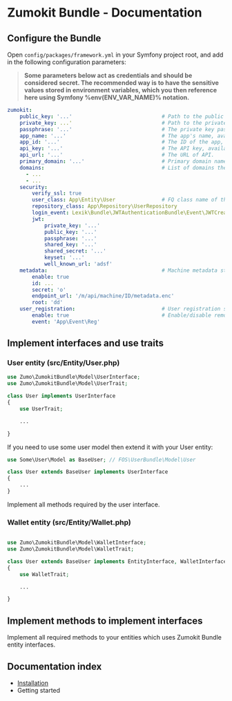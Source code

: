 # Zumokit Bundle - Documentation

## Configure the Bundle

Open `config/packages/framework.yml` in your Symfony project root, and add in the following
configuration parameters:

> **Some parameters below act as credentials and should be considered secret. The recommended
way is to have the sensitive values stored in environment variables, which you then reference
here using Symfony %env(ENV_VAR_NAME)% notation.**

```yaml
zumokit:
    public_key: '...'                             # Path to the public key file for signing tokens.
    private_key: ...'                             # Path to the private key file for signing tokens.
    passphrase: '...'                             # The private key passphrase.
    app_name: '...'                               # The app's name, available in the admin panel.
    app_id: '...'                                 # The ID of the app, available in the admin panel.
    api_key: '...'                                # The API key, available in the admin panel.
    api_url: '...'                                # The URL of API.
    primary_domain: '...'                         # Primary domain name.
    domains:                                      # List of domains the app is allowed to connect from.
      - ...
      - ...
    security:
        verify_ssl: true
        user_class: App\Entity\User               # FQ class name of the User entity.
        repository_class: App\Repository\UserRepository
        login_event: Lexik\Bundle\JWTAuthenticationBundle\Event\JWTCreatedEvent   # FQ class name of the login event to handle. ; For stateful logins use Symfony\Security\InteractiveLoginEvent
        jwt:
            private_key: '...'
            public_key: '...'
            passphrase: '...'
            shared_key: '...'
            shared_secret: '...'
            keyset: '...'
            well_known_url: 'adsf'
    metadata:                                     # Machine metadata string (generated).
        enable: true
        id: ...
        secret: 'o'
        endpoint_url: '/m/api/machine/ID/metadata.enc'
        root: 'dd'
    user_registration:                            # User registration settings.
        enable: true                              # Enable/disable remote user registration.
        event: 'App\Event\Reg'
```

## Implement interfaces and use traits

### User entity (src/Entity/User.php)

```php
use Zumo\ZumokitBundle\Model\UserInterface;
use Zumo\ZumokitBundle\Model\UserTrait;

class User implements UserInterface
{
    use UserTrait;

    ...

}
```

If you need to use some user model then extend it with your User entity:

```php
use Some\User\Model as BaseUser; // FOS\UserBundle\Model\User

class User extends BaseUser implements UserInterface
{
    ...
}
```

Implement all methods required by the user interface.

### Wallet entity (src/Entity/Wallet.php)

```php

use Zumo\ZumokitBundle\Model\WalletInterface;
use Zumo\ZumokitBundle\Model\WalletTrait;

class User extends BaseUser implements EntityInterface, WalletInterface
{
    use WalletTrait;

    ...

}
```

## Implement methods to implement interfaces

Implement all required methods to your entities which uses Zumokit Bundle entity interfaces.

## Documentation index

- [Installation](installation.md)
- Getting started
